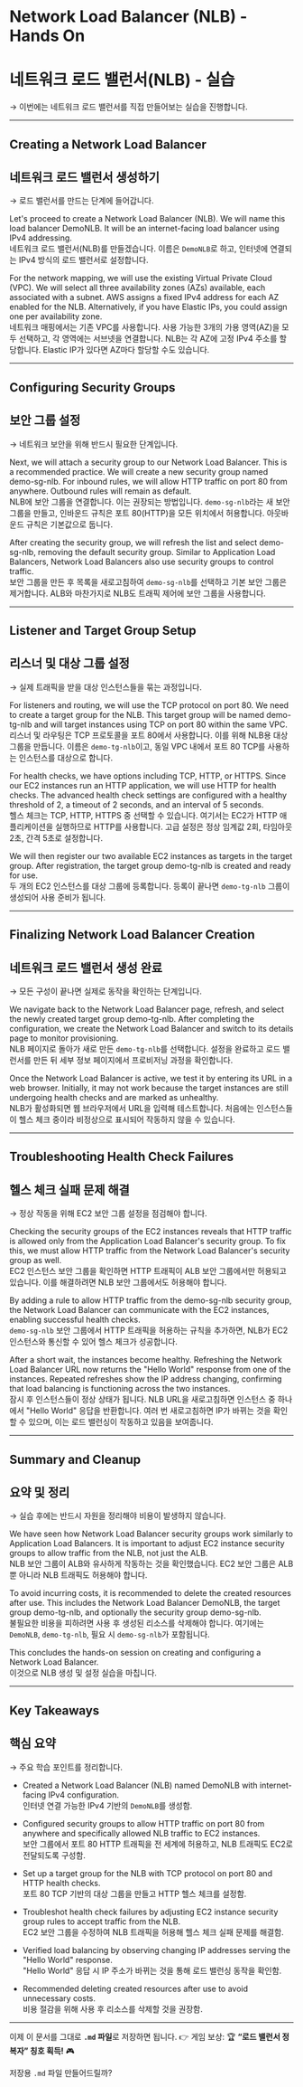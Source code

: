 # Network Load Balancer (NLB) - Hands On  
# 네트워크 로드 밸런서(NLB) - 실습  
→ 이번에는 네트워크 로드 밸런서를 직접 만들어보는 실습을 진행합니다.  

---

## Creating a Network Load Balancer  
## 네트워크 로드 밸런서 생성하기  
→ 로드 밸런서를 만드는 단계에 들어갑니다.  

Let's proceed to create a Network Load Balancer (NLB). We will name this load balancer DemoNLB. It will be an internet-facing load balancer using IPv4 addressing.  
네트워크 로드 밸런서(NLB)를 만들겠습니다. 이름은 `DemoNLB`로 하고, 인터넷에 연결되는 IPv4 방식의 로드 밸런서로 설정합니다.  

For the network mapping, we will use the existing Virtual Private Cloud (VPC). We will select all three availability zones (AZs) available, each associated with a subnet. AWS assigns a fixed IPv4 address for each AZ enabled for the NLB. Alternatively, if you have Elastic IPs, you could assign one per availability zone.  
네트워크 매핑에서는 기존 VPC를 사용합니다. 사용 가능한 3개의 가용 영역(AZ)을 모두 선택하고, 각 영역에는 서브넷을 연결합니다. NLB는 각 AZ에 고정 IPv4 주소를 할당합니다. Elastic IP가 있다면 AZ마다 할당할 수도 있습니다.  

---

## Configuring Security Groups  
## 보안 그룹 설정  
→ 네트워크 보안을 위해 반드시 필요한 단계입니다.  

Next, we will attach a security group to our Network Load Balancer. This is a recommended practice. We will create a new security group named demo-sg-nlb. For inbound rules, we will allow HTTP traffic on port 80 from anywhere. Outbound rules will remain as default.  
NLB에 보안 그룹을 연결합니다. 이는 권장되는 방법입니다. `demo-sg-nlb`라는 새 보안 그룹을 만들고, 인바운드 규칙은 포트 80(HTTP)을 모든 위치에서 허용합니다. 아웃바운드 규칙은 기본값으로 둡니다.  

After creating the security group, we will refresh the list and select demo-sg-nlb, removing the default security group. Similar to Application Load Balancers, Network Load Balancers also use security groups to control traffic.  
보안 그룹을 만든 후 목록을 새로고침하여 `demo-sg-nlb`를 선택하고 기본 보안 그룹은 제거합니다. ALB와 마찬가지로 NLB도 트래픽 제어에 보안 그룹을 사용합니다.  

---

## Listener and Target Group Setup  
## 리스너 및 대상 그룹 설정  
→ 실제 트래픽을 받을 대상 인스턴스들을 묶는 과정입니다.  

For listeners and routing, we will use the TCP protocol on port 80. We need to create a target group for the NLB. This target group will be named demo-tg-nlb and will target instances using TCP on port 80 within the same VPC.  
리스너 및 라우팅은 TCP 프로토콜을 포트 80에서 사용합니다. 이를 위해 NLB용 대상 그룹을 만듭니다. 이름은 `demo-tg-nlb`이고, 동일 VPC 내에서 포트 80 TCP를 사용하는 인스턴스를 대상으로 합니다.  

For health checks, we have options including TCP, HTTP, or HTTPS. Since our EC2 instances run an HTTP application, we will use HTTP for health checks. The advanced health check settings are configured with a healthy threshold of 2, a timeout of 2 seconds, and an interval of 5 seconds.  
헬스 체크는 TCP, HTTP, HTTPS 중 선택할 수 있습니다. 여기서는 EC2가 HTTP 애플리케이션을 실행하므로 HTTP를 사용합니다. 고급 설정은 정상 임계값 2회, 타임아웃 2초, 간격 5초로 설정합니다.  

We will then register our two available EC2 instances as targets in the target group. After registration, the target group demo-tg-nlb is created and ready for use.  
두 개의 EC2 인스턴스를 대상 그룹에 등록합니다. 등록이 끝나면 `demo-tg-nlb` 그룹이 생성되어 사용 준비가 됩니다.  

---

## Finalizing Network Load Balancer Creation  
## 네트워크 로드 밸런서 생성 완료  
→ 모든 구성이 끝나면 실제로 동작을 확인하는 단계입니다.  

We navigate back to the Network Load Balancer page, refresh, and select the newly created target group demo-tg-nlb. After completing the configuration, we create the Network Load Balancer and switch to its details page to monitor provisioning.  
NLB 페이지로 돌아가 새로 만든 `demo-tg-nlb`를 선택합니다. 설정을 완료하고 로드 밸런서를 만든 뒤 세부 정보 페이지에서 프로비저닝 과정을 확인합니다.  

Once the Network Load Balancer is active, we test it by entering its URL in a web browser. Initially, it may not work because the target instances are still undergoing health checks and are marked as unhealthy.  
NLB가 활성화되면 웹 브라우저에서 URL을 입력해 테스트합니다. 처음에는 인스턴스들이 헬스 체크 중이라 비정상으로 표시되어 작동하지 않을 수 있습니다.  

---

## Troubleshooting Health Check Failures  
## 헬스 체크 실패 문제 해결  
→ 정상 작동을 위해 EC2 보안 그룹 설정을 점검해야 합니다.  

Checking the security groups of the EC2 instances reveals that HTTP traffic is allowed only from the Application Load Balancer's security group. To fix this, we must allow HTTP traffic from the Network Load Balancer's security group as well.  
EC2 인스턴스 보안 그룹을 확인하면 HTTP 트래픽이 ALB 보안 그룹에서만 허용되고 있습니다. 이를 해결하려면 NLB 보안 그룹에서도 허용해야 합니다.  

By adding a rule to allow HTTP traffic from the demo-sg-nlb security group, the Network Load Balancer can communicate with the EC2 instances, enabling successful health checks.  
`demo-sg-nlb` 보안 그룹에서 HTTP 트래픽을 허용하는 규칙을 추가하면, NLB가 EC2 인스턴스와 통신할 수 있어 헬스 체크가 성공합니다.  

After a short wait, the instances become healthy. Refreshing the Network Load Balancer URL now returns the "Hello World" response from one of the instances. Repeated refreshes show the IP address changing, confirming that load balancing is functioning across the two instances.  
잠시 후 인스턴스들이 정상 상태가 됩니다. NLB URL을 새로고침하면 인스턴스 중 하나에서 "Hello World" 응답을 반환합니다. 여러 번 새로고침하면 IP가 바뀌는 것을 확인할 수 있으며, 이는 로드 밸런싱이 작동하고 있음을 보여줍니다.  

---

## Summary and Cleanup  
## 요약 및 정리  
→ 실습 후에는 반드시 자원을 정리해야 비용이 발생하지 않습니다.  

We have seen how Network Load Balancer security groups work similarly to Application Load Balancers. It is important to adjust EC2 instance security groups to allow traffic from the NLB, not just the ALB.  
NLB 보안 그룹이 ALB와 유사하게 작동하는 것을 확인했습니다. EC2 보안 그룹은 ALB뿐 아니라 NLB 트래픽도 허용해야 합니다.  

To avoid incurring costs, it is recommended to delete the created resources after use. This includes the Network Load Balancer DemoNLB, the target group demo-tg-nlb, and optionally the security group demo-sg-nlb.  
불필요한 비용을 피하려면 사용 후 생성된 리소스를 삭제해야 합니다. 여기에는 `DemoNLB`, `demo-tg-nlb`, 필요 시 `demo-sg-nlb`가 포함됩니다.  

This concludes the hands-on session on creating and configuring a Network Load Balancer.  
이것으로 NLB 생성 및 설정 실습을 마칩니다.  

---

## Key Takeaways  
## 핵심 요약  
→ 주요 학습 포인트를 정리합니다.  

- Created a Network Load Balancer (NLB) named DemoNLB with internet-facing IPv4 configuration.  
  인터넷 연결 가능한 IPv4 기반의 `DemoNLB`를 생성함.  

- Configured security groups to allow HTTP traffic on port 80 from anywhere and specifically allowed NLB traffic to EC2 instances.  
  보안 그룹에서 포트 80 HTTP 트래픽을 전 세계에 허용하고, NLB 트래픽도 EC2로 전달되도록 구성함.  

- Set up a target group for the NLB with TCP protocol on port 80 and HTTP health checks.  
  포트 80 TCP 기반의 대상 그룹을 만들고 HTTP 헬스 체크를 설정함.  

- Troubleshot health check failures by adjusting EC2 instance security group rules to accept traffic from the NLB.  
  EC2 보안 그룹을 수정하여 NLB 트래픽을 허용해 헬스 체크 실패 문제를 해결함.  

- Verified load balancing by observing changing IP addresses serving the "Hello World" response.  
  "Hello World" 응답 시 IP 주소가 바뀌는 것을 통해 로드 밸런싱 동작을 확인함.  

- Recommended deleting created resources after use to avoid unnecessary costs.  
  비용 절감을 위해 사용 후 리소스를 삭제할 것을 권장함.  

---

이제 이 문서를 그대로 **`.md` 파일**로 저장하면 됩니다.
👉 게임 보상: 🏆 **“로드 밸런서 정복자” 칭호 획득!** 🎮

저장용 `.md` 파일 만들어드릴까?
